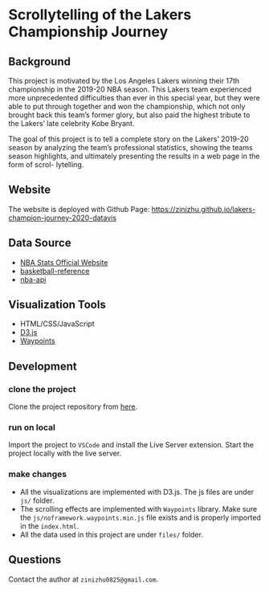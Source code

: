 # Scrollytelling of the Lakers Championship Journey

## Background

This project is motivated by the Los Angeles Lakers winning their 17th championship in the 2019-20 NBA season. This Lakers team experienced more unprecedented difficulties than ever in this special year, but they were able to put through together and won the championship, which not only brought back this team’s former glory, but also paid the highest tribute to the Lakers’ late celebrity Kobe Bryant. 

The goal of this project is to tell a complete story on the Lakers’ 2019-20 season by analyzing the team’s professional statistics, showing the teams season highlights, and ultimately presenting the results in a web page in the form of scrol- lytelling.

## Website
The website is deployed with Github Page: https://zinizhu.github.io/lakers-champion-journey-2020-datavis

## Data Source

- [NBA Stats Official Website](https://www.nba.com/stats/)
- [basketball-reference](https://www.basketball-reference.com/)
- [nba-api](https://github.com/swar/nba_api)

## Visualization Tools
- HTML/CSS/JavaScript
- [D3.js](https://d3js.org/)
- [Waypoints](http://imakewebthings.com/waypoints/) 

## Development

### clone the project
Clone the project repository from [here](https://github.com/zinizhu/lakers-champion-journey-2020-datavis).

### run on local
Import the project to `VSCode` and install the Live Server extension. Start the project locally with the live server.

### make changes
- All the visualizations are implemented with D3.js. The js files are under `js/` folder.
- The scrolling effects are implemented with `Waypoints` library. Make sure the `js/noframework.waypoints.min.js` file exists and is properly imported in the `index.html`.
- All the data used in this project are under `files/` folder.

## Questions
Contact the author at `zinizhu0825@gmail.com`.
